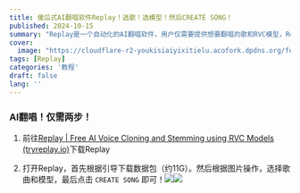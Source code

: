 ```yaml
---
title: 傻瓜式AI翻唱软件Replay！选歌！选模型！然后CREATE SONG！
published: 2024-10-15
summary: "Replay是一个自动化的AI翻唱软件，用户仅需要提供想要翻唱的歌和RVC模型，Replay会自动进行人声分离，并生成AI翻唱音频，对于新手来说十分友好"
cover:
  image: "https://cloudflare-r2-youkisiaiyixitielu.acofork.dpdns.org/fuwari-blog/img/e3b7630170caac0dc92e9f62d510c1a8.webp"
tags: [Replay]
categories: '教程'
draft: false 
lang: ''
---
```


### AI翻唱！仅需两步！

1. 前往[Replay | Free AI Voice Cloning and Stemming using RVC Models (tryreplay.io)](https://www.tryreplay.io/)下载Replay

2. 打开Replay，首先根据引导下载数据包（约11G）。然后根据图片操作，选择歌曲和模型，最后点击 `CREATE SONG` 即可！![](https://cloudflare-r2-youkisiaiyixitielu.acofork.dpdns.org/fuwari-blog/img/59f2cc973405b81324f0472f5309ff6efa682ace.webp)![](https://cloudflare-r2-youkisiaiyixitielu.acofork.dpdns.org/fuwari-blog/img/2024-10-15-16-40-07-image.webp)
